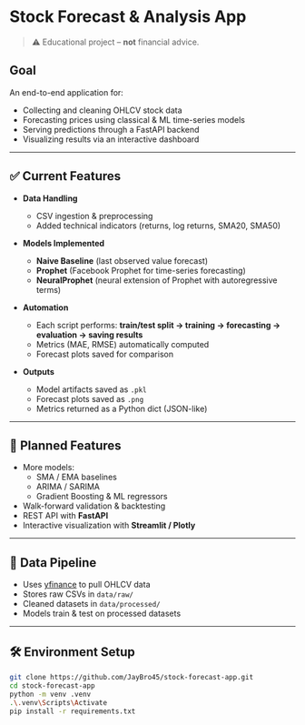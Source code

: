 # Stock Forecast & Analysis App

> ⚠ Educational project – **not** financial advice.

## Goal
An end-to-end application for:
- Collecting and cleaning OHLCV stock data
- Forecasting prices using classical & ML time-series models
- Serving predictions through a FastAPI backend
- Visualizing results via an interactive dashboard

---

## ✅ Current Features
- **Data Handling**
  - CSV ingestion & preprocessing
  - Added technical indicators (returns, log returns, SMA20, SMA50)

- **Models Implemented**
  - **Naive Baseline** (last observed value forecast)  
  - **Prophet** (Facebook Prophet for time-series forecasting)  
  - **NeuralProphet** (neural extension of Prophet with autoregressive terms)  

- **Automation**
  - Each script performs: **train/test split → training → forecasting → evaluation → saving results**
  - Metrics (MAE, RMSE) automatically computed
  - Forecast plots saved for comparison

- **Outputs**
  - Model artifacts saved as `.pkl`
  - Forecast plots saved as `.png`
  - Metrics returned as a Python dict (JSON-like)

---

## 🚀 Planned Features
- More models:
  - SMA / EMA baselines
  - ARIMA / SARIMA
  - Gradient Boosting & ML regressors
- Walk-forward validation & backtesting
- REST API with **FastAPI**
- Interactive visualization with **Streamlit / Plotly**

---

## 📂 Data Pipeline
- Uses [yfinance](https://pypi.org/project/yfinance/) to pull OHLCV data  
- Stores raw CSVs in `data/raw/`  
- Cleaned datasets in `data/processed/`  
- Models train & test on processed datasets  

---

## 🛠 Environment Setup
```bash
git clone https://github.com/JayBro45/stock-forecast-app.git
cd stock-forecast-app
python -m venv .venv
.\.venv\Scripts\Activate
pip install -r requirements.txt
